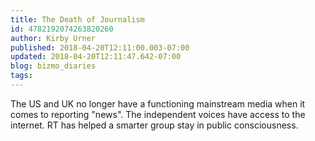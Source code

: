 ```yaml
---
title: The Death of Journalism
id: 4782192074263820260
author: Kirby Urner
published: 2018-04-20T12:11:00.003-07:00
updated: 2018-04-20T12:11:47.642-07:00
blog: bizmo_diaries
tags: 
---
```


The US and UK no longer have a functioning mainstream media when it comes to reporting "news".  The independent voices have access to the internet.  RT has helped a smarter group stay in public consciousness.